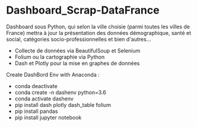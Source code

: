 # Dashboard_Scrap-DataFrance

Dashboard sous Python, qui selon la ville choisie (parmi toutes les villes de France) mettra à jour la présentation des données démographique, santé et social, catégories socio-professionnelles et bien d'autres...

  - Collecte de données via BeautifulSoup et Selenium
  - Folium ou la cartographie via Python
  - Dash et Plotly pour la mise en graphes de données

Create DashBord Env with Anaconda :
- conda deactivate 
- conda create -n dashenv python=3.6
- conda activate dashenv
- pip install dash plotly dash_table folium
- pip install pandas
- pip install jupyter notebook 
